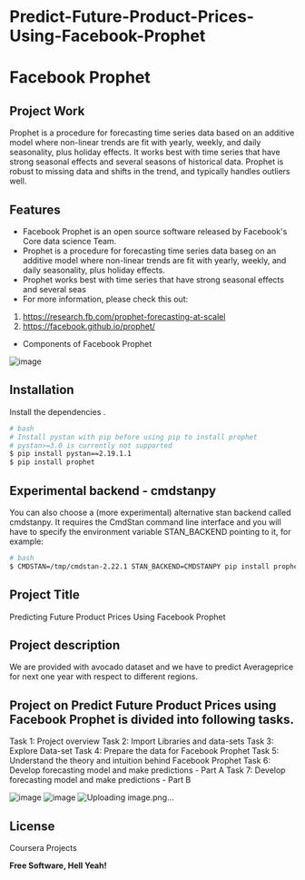 # Predict-Future-Product-Prices-Using-Facebook-Prophet
# Facebook Prophet
## Project Work


Prophet is a procedure for forecasting time series data based on an additive model where non-linear trends are fit with yearly, weekly, and daily seasonality, plus holiday effects. It works best with time series that have strong seasonal effects and several seasons of historical data. Prophet is robust to missing data and shifts in the trend, and typically handles outliers well.



## Features

- Facebook Prophet is an open source software released by Facebook's Core data science Team.
- Prophet is a procedure for forecasting time series data baseg on an additive model
where non-linear trends are fit with yearly, weekly, and daily seasonality, plus holiday
effects.
- Prophet works best with time series that have strong seasonal effects and several
seas
- For more information, please check this out:
1. https://research.fb.com/prophet-forecasting-at-scalel
2.  https://facebook.github.io/prophet/
- Components of Facebook Prophet

![image](https://user-images.githubusercontent.com/70902291/165901635-2941593d-681d-4a9a-a6ee-42a86e48ebf9.png)




## Installation


Install the dependencies .

```sh
# bash
# Install pystan with pip before using pip to install prophet
# pystan>=3.0 is currently not supported
$ pip install pystan==2.19.1.1
$ pip install prophet
```

## Experimental backend - cmdstanpy
You can also choose a (more experimental) alternative stan backend called cmdstanpy. It requires the CmdStan command line interface and you will have to specify the environment variable STAN_BACKEND pointing to it, for example:
```sh
# bash
$ CMDSTAN=/tmp/cmdstan-2.22.1 STAN_BACKEND=CMDSTANPY pip install prophet
```

## Project Title
Predicting Future Product Prices Using Facebook Prophet

## Project description

We are provided with avocado dataset and we have to predict Averageprice for next one year with respect to different regions.
 ## Project on Predict Future Product Prices using Facebook Prophet is divided into following tasks.
Task 1: Project overview
Task 2: Import Libraries and data-sets
Task 3: Explore Data-set
Task 4: Prepare the data for Facebook Prophet
Task 5: Understand the theory and intuition behind Facebook Prophet 
Task 6: Develop forecasting model and make predictions - Part A
Task 7: Develop forecasting model and make predictions - Part B

![image](https://user-images.githubusercontent.com/70902291/165901470-e633166f-2504-4fa8-aee8-d010e19d90ee.png)
![image](https://user-images.githubusercontent.com/70902291/165901446-4ca51421-77ca-4b97-a695-888ea113f7a8.png)
![Uploading image.png…]()



## License

Coursera Projects

**Free Software, Hell Yeah!**
